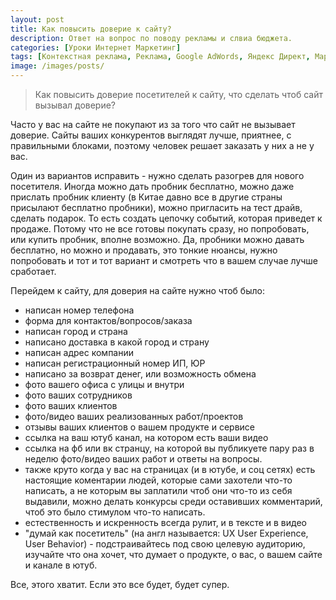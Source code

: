 ```yaml
---
layout: post
title: Как повысить доверие к сайту?
description: Ответ на вопрос по поводу рекламы и слвиа бюджета.
categories: [Уроки Интернет Маркетинг]
tags: [Контекстная реклама, Реклама, Google AdWords, Яндекс Директ, Маркетинг]
image: /images/posts/
---
```


<!-- <img src="{{ site.baseurl }}/images/posts/chto-delat-yesli-reklama-unichtozhayet-byudzhet-i-ne-prinosit-polzy.md"
alt="Как повысить доверие посетителей к сайту?" title="Пост про увеличение доверия к сайту">
-->
<blockquote>
Как повысить доверие посетителей к сайту, что сделать чтоб сайт вызывал доверие?
</blockquote>


Часто у вас на сайте не покупают из за того что сайт не вызывает доверие. Сайты ваших конкурентов выглядят лучше, приятнее, с правильными  блоками, поэтому человек решает заказать у них а не у вас.

Один из вариантов исправить - нужно сделать разогрев для нового посетителя. Иногда можно дать пробник бесплатно, можно даже прислать пробник клиенту (в Китае давно все в другие страны присылают бесплатно пробники), можно пригласить на тест драйв, сделать подарок. То есть создать цепочку событий, которая приведет к продаже. Потому что не все готовы покупать сразу, но попробовать, или купить пробник, вполне возможно. Да, пробники можно давать бесплатно, но можно и продавать, это тонкие нюансы, нужно попробовать и тот и тот вариант и смотреть что в вашем случае лучше сработает.


Перейдем к сайту, для доверия на сайте нужно чтоб было:
<ul>
<li>
написан номер телефона
</li><li>
форма для контактов/вопросов/заказа
</li><li>
написан город и страна
</li><li>
написано доставка в какой город и страну
</li><li>
написан адрес компании
</li><li>
написан регистрационный номер ИП, ЮР
</li><li>
написано за возврат денег, или возможность обмена
</li><li>
фото вашего офиса с улицы и внутри
</li><li>
фото ваших сотрудников
</li><li>
фото ваших клиентов
</li><li>
фото/видео ваших реализованных работ/проектов
</li><li>
отзывы ваших клиентов о вашем продукте и сервисе
</li><li>
ссылка на ваш ютуб канал, на котором есть ваши видео
</li><li>
ссылка на фб или вк странцу, на которой вы публикуете пару раз в неделю фото/видео ваших работ и ответы на вопросы.
</li><li>
также круто когда у вас на страницах (и в ютубе, и соц сетях) есть настоящие коментарии людей, которые сами захотели что-то написать, а не которым вы заплатили чтоб они что-то из себя выдавили, можно делать конкурсы среди оставивших комментарий, чтоб это было стимулом что-то написать.
</li><li>
естественность и искренность всегда рулит, и в тексте и в видео
</li><li>
"думай как посетитель" (на англ называется: UX User Experience, User Behavior) - подстраивайтесь под свою целевую аудиторию, изучайте что она хочет, что думает о продукте, о вас, о вашем сайте и канале в ютуб.
</li>
</ul>

Все, этого хватит. Если это все будет, будет супер.
